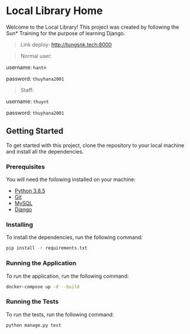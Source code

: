 # Local Library Home

Welcome to the Local Library! This project was created by following the Sun* Training for the purpose of learning Django.
> Link deploy: http://tungsnk.tech:8000

> Normal user:

username: `hantn`

password: `thuyhana2001`
> Staff:

username: `thuynt`

password: `thuyhana2001`

## Getting Started

To get started with this project, clone the repository to your local machine and install all the dependencies.

### Prerequisites

You will need the following installed on your machine:

- [Python 3.8.5](https://www.python.org/downloads/release/python-385/)
- [Git](https://git-scm.com/downloads)
- [MySQL](https://dev.mysql.com/downloads/mysql/)
- [Django](https://www.djangoproject.com/download/)

### Installing

To install the dependencies, run the following command:

```bash
pip install -r requirements.txt
```

### Running the Application

To run the application, run the following command:

```bash
docker-compose up -d --build
```

### Running the Tests

To run the tests, run the following command:

```bash
python manage.py test
```
